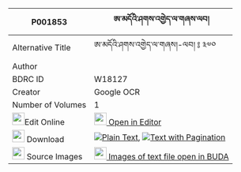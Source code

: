 |P001853|ཨ་མདོའི་ཤགས་འགྱེད་ལ་གཞས་ལབ། 
| --- | --- 
|Alternative Title |ཨ་མདོའི་ཤགས་འགྱེད་ལ་གཞས།-ལབ། ༔ ༣༧༠
|Author | 
|BDRC ID | W18127
|Creator | Google OCR
|Number of Volumes| 1
|<img width="25" src="https://img.icons8.com/color/25/000000/edit-property.png">Edit Online| [<img width="25" src="https://avatars.githubusercontent.com/u/45091458?s=200&v=4"> Open in Editor](http://editor.openpecha.org/P001853)
|<img width="25" src="https://img.icons8.com/fluent/48/000000/download-2.png"/>  Download | [![](https://img.icons8.com/color/20/000000/txt.png)Plain Text](https://github.com/Openpecha/P001853/releases/download/v2/amdo_i_shak_gye_lashye_lab_plain_P001853.zip), [![](https://img.icons8.com/color/20/000000/txt.png)Text with Pagination](https://github.com/Openpecha/P001853/releases/download/v2/amdo_i_shak_gye_lashye_lab_pages_P001853.zip)
|<img width="25" src="https://img.icons8.com/plasticine/100/000000/pictures-folder.png"/>  Source Images | [<img width="25" src="https://library.bdrc.io/icons/BUDA-small.svg"> Images of text file open in BUDA](https://library.bdrc.io/show/bdr:W18127)